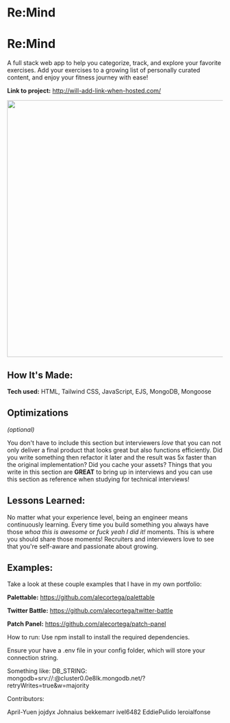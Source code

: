 # Re:Mind

# Re:Mind 
A full stack web app to  help you categorize, track, and explore your favorite exercises. Add your exercises to a growing list of personally curated content, and enjoy your fitness journey with ease!


**Link to project:** http://will-add-link-when-hosted.com/

<!-- ![alt tag](http://placecorgi.com/1200/650) -->

<!-- ![alt tag](https://github.com/leroialfonse/Remind/blob/BrandonCurrent/Untitled%20video.gif) -->
<img src="https://github.com/leroialfonse/Remind/blob/BrandonCurrent/Untitled%20video.gif" width="900" height="600" />

## How It's Made:

**Tech used:** HTML, Tailwind CSS, JavaScript, EJS, MongoDB, Mongoose



## Optimizations
*(optional)*

You don't have to include this section but interviewers *love* that you can not only deliver a final product that looks great but also functions efficiently. Did you write something then refactor it later and the result was 5x faster than the original implementation? Did you cache your assets? Things that you write in this section are **GREAT** to bring up in interviews and you can use this section as reference when studying for technical interviews!

## Lessons Learned:

No matter what your experience level, being an engineer means continuously learning. Every time you build something you always have those *whoa this is awesome* or *fuck yeah I did it!* moments. This is where you should share those moments! Recruiters and interviewers love to see that you're self-aware and passionate about growing.

## Examples:
Take a look at these couple examples that I have in my own portfolio:

**Palettable:** https://github.com/alecortega/palettable

**Twitter Battle:** https://github.com/alecortega/twitter-battle

**Patch Panel:** https://github.com/alecortega/patch-panel




How to run:
Use npm install to install the required dependencies.

Ensure your have a .env file in your config folder, which will store your connection string.

Something like:
DB_STRING: mongodb+srv://<username>:<password>@cluster0.0e8lk.mongodb.net/?retryWrites=true&w=majority

Contributors: 

April-Yuen
jojdyx
Johnaius
bekkemarr
ivel6482
EddiePulido
leroialfonse
    


